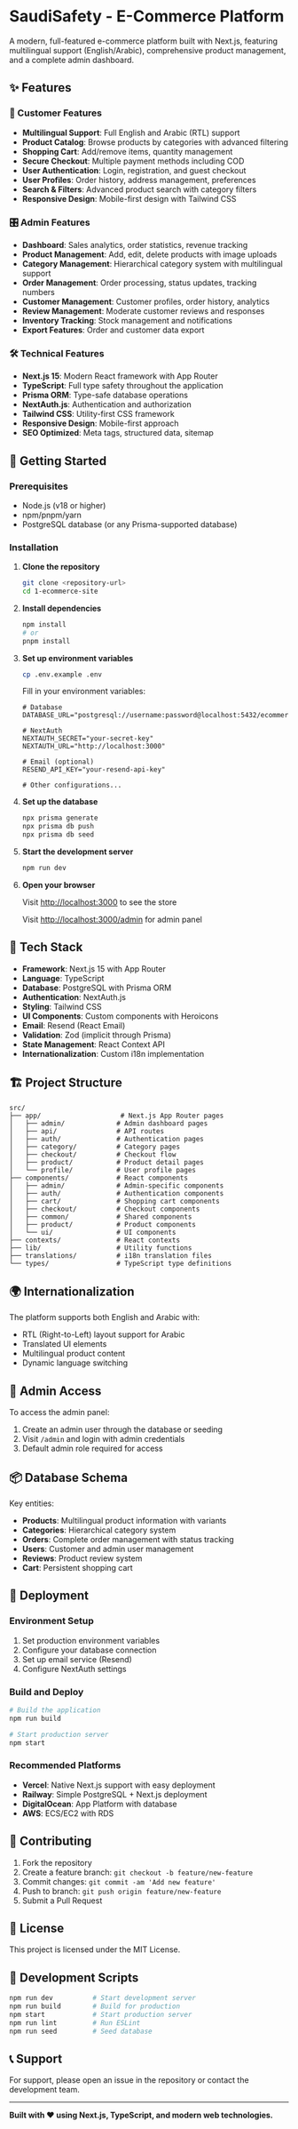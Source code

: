 # SaudiSafety - E-Commerce Platform

A modern, full-featured e-commerce platform built with Next.js, featuring multilingual support (English/Arabic), comprehensive product management, and a complete admin dashboard.

## ✨ Features

### 🛒 Customer Features
- **Multilingual Support**: Full English and Arabic (RTL) support
- **Product Catalog**: Browse products by categories with advanced filtering
- **Shopping Cart**: Add/remove items, quantity management
- **Secure Checkout**: Multiple payment methods including COD
- **User Authentication**: Login, registration, and guest checkout
- **User Profiles**: Order history, address management, preferences
- **Search & Filters**: Advanced product search with category filters
- **Responsive Design**: Mobile-first design with Tailwind CSS

### 🎛️ Admin Features
- **Dashboard**: Sales analytics, order statistics, revenue tracking
- **Product Management**: Add, edit, delete products with image uploads
- **Category Management**: Hierarchical category system with multilingual support
- **Order Management**: Order processing, status updates, tracking numbers
- **Customer Management**: Customer profiles, order history, analytics
- **Review Management**: Moderate customer reviews and responses
- **Inventory Tracking**: Stock management and notifications
- **Export Features**: Order and customer data export

### 🛠️ Technical Features
- **Next.js 15**: Modern React framework with App Router
- **TypeScript**: Full type safety throughout the application
- **Prisma ORM**: Type-safe database operations
- **NextAuth.js**: Authentication and authorization
- **Tailwind CSS**: Utility-first CSS framework
- **Responsive Design**: Mobile-first approach
- **SEO Optimized**: Meta tags, structured data, sitemap

## 🚀 Getting Started

### Prerequisites

- Node.js (v18 or higher)
- npm/pnpm/yarn
- PostgreSQL database (or any Prisma-supported database)

### Installation

1. **Clone the repository**
   ```bash
   git clone <repository-url>
   cd 1-ecommerce-site
   ```

2. **Install dependencies**
   ```bash
   npm install
   # or
   pnpm install
   ```

3. **Set up environment variables**
   ```bash
   cp .env.example .env
   ```
   
   Fill in your environment variables:
   ```env
   # Database
   DATABASE_URL="postgresql://username:password@localhost:5432/ecommerce"
   
   # NextAuth
   NEXTAUTH_SECRET="your-secret-key"
   NEXTAUTH_URL="http://localhost:3000"
   
   # Email (optional)
   RESEND_API_KEY="your-resend-api-key"
   
   # Other configurations...
   ```

4. **Set up the database**
   ```bash
   npx prisma generate
   npx prisma db push
   npx prisma db seed
   ```

5. **Start the development server**
   ```bash
   npm run dev
   ```

6. **Open your browser**
   
   Visit [http://localhost:3000](http://localhost:3000) to see the store
   
   Visit [http://localhost:3000/admin](http://localhost:3000/admin) for admin panel

## 📱 Tech Stack

- **Framework**: Next.js 15 with App Router
- **Language**: TypeScript
- **Database**: PostgreSQL with Prisma ORM
- **Authentication**: NextAuth.js
- **Styling**: Tailwind CSS
- **UI Components**: Custom components with Heroicons
- **Email**: Resend (React Email)
- **Validation**: Zod (implicit through Prisma)
- **State Management**: React Context API
- **Internationalization**: Custom i18n implementation

## 🏗️ Project Structure

```
src/
├── app/                    # Next.js App Router pages
│   ├── admin/             # Admin dashboard pages
│   ├── api/               # API routes
│   ├── auth/              # Authentication pages
│   ├── category/          # Category pages
│   ├── checkout/          # Checkout flow
│   ├── product/           # Product detail pages
│   └── profile/           # User profile pages
├── components/            # React components
│   ├── admin/             # Admin-specific components
│   ├── auth/              # Authentication components
│   ├── cart/              # Shopping cart components
│   ├── checkout/          # Checkout components
│   ├── common/            # Shared components
│   ├── product/           # Product components
│   └── ui/                # UI components
├── contexts/              # React contexts
├── lib/                   # Utility functions
├── translations/          # i18n translation files
└── types/                 # TypeScript type definitions
```

## 🌍 Internationalization

The platform supports both English and Arabic with:
- RTL (Right-to-Left) layout support for Arabic
- Translated UI elements
- Multilingual product content
- Dynamic language switching

## 🔑 Admin Access

To access the admin panel:
1. Create an admin user through the database or seeding
2. Visit `/admin` and login with admin credentials
3. Default admin role required for access

## 📦 Database Schema

Key entities:
- **Products**: Multilingual product information with variants
- **Categories**: Hierarchical category system
- **Orders**: Complete order management with status tracking
- **Users**: Customer and admin user management
- **Reviews**: Product review system
- **Cart**: Persistent shopping cart

## 🚀 Deployment

### Environment Setup

1. Set production environment variables
2. Configure your database connection
3. Set up email service (Resend)
4. Configure NextAuth settings

### Build and Deploy

```bash
# Build the application
npm run build

# Start production server
npm start
```

### Recommended Platforms

- **Vercel**: Native Next.js support with easy deployment
- **Railway**: Simple PostgreSQL + Next.js deployment
- **DigitalOcean**: App Platform with database
- **AWS**: ECS/EC2 with RDS

## 🤝 Contributing

1. Fork the repository
2. Create a feature branch: `git checkout -b feature/new-feature`
3. Commit changes: `git commit -am 'Add new feature'`
4. Push to branch: `git push origin feature/new-feature`
5. Submit a Pull Request

## 📄 License

This project is licensed under the MIT License.

## 🔧 Development Scripts

```bash
npm run dev          # Start development server
npm run build        # Build for production
npm start            # Start production server
npm run lint         # Run ESLint
npm run seed         # Seed database
```

## 📞 Support

For support, please open an issue in the repository or contact the development team.

---

**Built with ❤️ using Next.js, TypeScript, and modern web technologies.**
